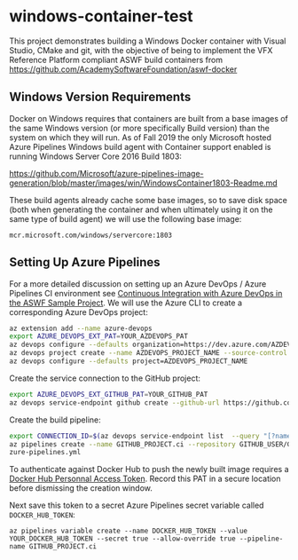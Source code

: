 # windows-container-test

This project demonstrates building a Windows Docker container with Visual Studio, CMake and git, with the objective of being to implement the VFX Reference Platform compliant ASWF build containers from https://github.com/AcademySoftwareFoundation/aswf-docker

## Windows Version Requirements

Docker on Windows requires that containers are built from a base images of the same Windows version (or more specifically Build version) than the system on which they will run. As of Fall 2019 the only Microsoft hosted Azure Pipelines Windows build agent with Container support enabled is running Windows Server Core 2016 Build 1803:

https://github.com/Microsoft/azure-pipelines-image-generation/blob/master/images/win/WindowsContainer1803-Readme.md

These build agents already cache some base images, so to save disk space (both when generating the container and when ultimately using it on the same type of build agent) we will use the following base image:

```
mcr.microsoft.com/windows/servercore:1803
```

## Setting Up Azure Pipelines

For a more detailed discussion on setting up an Azure DevOps / Azure Pipelines CI environment see [Continuous Integration with Azure DevOps in the ASWF Sample Project](https://github.com/jfpanisset/aswf-sample-project#continuous-integration-with-azure-devops--azure-pipeline). We will use the Azure CLI to create a corresponding Azure DevOps project:

```bash
az extension add --name azure-devops
export AZURE_DEVOPS_EXT_PAT=YOUR_AZDEVOPS_PAT
az devops configure --defaults organization=https://dev.azure.com/AZDEVOPS_ORG_NAME
az devops project create --name AZDEVOPS_PROJECT_NAME --source-control git --visibility public
az devops configure --defaults project=AZDEVOPS_PROJECT_NAME
```

Create the service connection to the GitHub project:

```bash
export AZURE_DEVOPS_EXT_GITHUB_PAT=YOUR_GITHUB_PAT
az devops service-endpoint github create --github-url https://github.com/GITHUB_ACCOUNT/GITHUB_PROJECT/settings --name GITHUB_PROJECT.connection
```

Create the build pipeline:

```bash
export CONNECTION_ID=$(az devops service-endpoint list  --query "[?name=='GITHUB_PROJECT.connection'].id" -o tsv)
az pipelines create --name GITHUB_PROJECT.ci --repository GITHUB_USER/GITHUB_PROJECT --branch master --repository-type github --service-connection $CONNECTION_ID --skip-first-run --yml-path /a
zure-pipelines.yml
```

To authenticate against Docker Hub to push the newly built image requires a [Docker Hub Personnal Access Token](https://www.docker.com/blog/docker-hub-new-personal-access-tokens/). Record this PAT in a secure location before dismissing the creation window.

Next save this token to a secret Azure Pipelines secret variable called `DOCKER_HUB_TOKEN`:

```
az pipelines variable create --name DOCKER_HUB_TOKEN --value YOUR_DOCKER_HUB_TOKEN --secret true --allow-override true --pipeline-name GITHUB_PROJECT.ci
```

